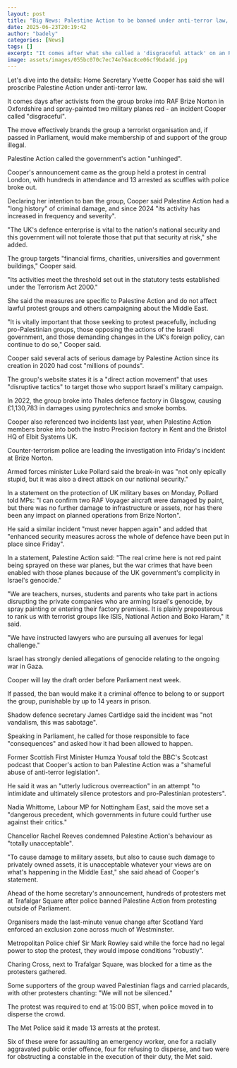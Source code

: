 ```yaml
---
layout: post
title: "Big News: Palestine Action to be banned under anti-terror law, home secretary confirms"
date: 2025-06-23T20:19:42
author: "badely"
categories: [News]
tags: []
excerpt: "It comes after what she called a 'disgraceful attack' on an RAF base and as a protest took place in central London."
image: assets/images/055bc070c7ec74e76ac8ce06cf9bdadd.jpg
---
```


Let's dive into the details: Home Secretary Yvette Cooper has said she will proscribe Palestine Action under anti-terror law.

It comes days after activists from the group broke into RAF Brize Norton in Oxfordshire and spray-painted two military planes red - an incident Cooper called "disgraceful".

The move effectively brands the group a terrorist organisation and, if passed in Parliament, would make membership of and support of the group illegal. 

Palestine Action called the government's action "unhinged".

Cooper's announcement came as the group held a protest in central London, with hundreds in attendance and 13 arrested as scuffles with police broke out.

Declaring her intention to ban the group, Cooper said Palestine Action had a "long history" of criminal damage, and since 2024 "its activity has increased in frequency and severity". 

"The UK's defence enterprise is vital to the nation's national security and this government will not tolerate those that put that security at risk," she added.

The group targets "financial firms, charities, universities and government buildings," Cooper said. 

"Its activities meet the threshold set out in the statutory tests established under the Terrorism Act 2000."

She said the measures are specific to Palestine Action and do not affect lawful protest groups and others campaigning about the Middle East.

"It is vitally important that those seeking to protest peacefully, including pro-Palestinian groups, those opposing the actions of the Israeli government, and those demanding changes in the UK's foreign policy, can continue to do so," Cooper said.

Cooper said several acts of serious damage by Palestine Action since its creation in 2020 had cost "millions of pounds". 

The group's website states it is a "direct action movement" that uses "disruptive tactics" to target those who support Israel's military campaign. 

In 2022, the group broke into Thales defence factory in Glasgow, causing £1,130,783 in damages using pyrotechnics and smoke bombs.

Cooper also referenced two incidents last year, when Palestine Action members broke into both the Instro Precision factory in Kent and the Bristol HQ of Elbit Systems UK. 

Counter-terrorism police are leading the investigation into Friday's incident at Brize Norton.

Armed forces minister Luke Pollard said the break-in was "not only epically stupid, but it was also a direct attack on our national security."

In a statement on the protection of UK military bases on Monday, Pollard told MPs: "I can confirm two RAF Voyager aircraft were damaged by paint, but there was no further damage to infrastructure or assets, nor has there been any impact on planned operations from Brize Norton".

He said a similar incident "must never happen again" and added that "enhanced security measures across the whole of defence have been put in place since Friday".

In a statement, Palestine Action said: "The real crime here is not red paint being sprayed on these war planes, but the war crimes that have been enabled with those planes because of the UK government's complicity in Israel's genocide."

"We are teachers, nurses, students and parents who take part in actions disrupting the private companies who are arming Israel's genocide, by spray painting or entering their factory premises. It is plainly preposterous to rank us with terrorist groups like ISIS, National Action and Boko Haram," it said. 

"We have instructed lawyers who are pursuing all avenues for legal challenge."

Israel has strongly denied allegations of genocide relating to the ongoing war in Gaza.

Cooper will lay the draft order before Parliament next week.

If passed, the ban would make it a criminal offence to belong to or support the group, punishable by up to 14 years in prison.

Shadow defence secretary James Cartlidge said the incident was "not vandalism, this was sabotage".

Speaking in Parliament, he called for those responsible to face "consequences" and asked how it had been allowed to happen.

Former Scottish First Minister Humza Yousaf told the BBC's Scotcast podcast that Cooper's action to ban Palestine Action was a "shameful abuse of anti-terror legislation".

He said it was an "utterly ludicrous overreaction" in an attempt "to intimidate and ultimately silence protestors and pro-Palestinian protesters".

Nadia Whittome, Labour MP for Nottingham East, said the move set a "dangerous precedent, which governments in future could further use against their critics."

Chancellor Rachel Reeves condemned Palestine Action's behaviour as "totally unacceptable".

"To cause damage to military assets, but also to cause such damage to privately owned assets, it is unacceptable whatever your views are on what's happening in the Middle East," she said ahead of Cooper's statement.

Ahead of the home secretary's announcement, hundreds of protesters met at Trafalgar Square after police banned Palestine Action from protesting outside of Parliament.

Organisers made the last-minute venue change after Scotland Yard enforced an exclusion zone across much of Westminster. 

Metropolitan Police chief Sir Mark Rowley said while the force had no legal power to stop the protest, they would impose conditions "robustly".

Charing Cross, next to Trafalgar Square, was blocked for a time as the protesters gathered. 

Some supporters of the group waved Palestinian flags and carried placards, with other protesters chanting: "We will not be silenced." 

The protest was required to end at 15:00 BST, when police moved in to disperse the crowd. 

The Met Police said it made 13 arrests at the protest. 

Six of these were for assaulting an emergency worker, one for a racially aggravated public order offence, four for refusing to disperse, and two were for obstructing a constable in the execution of their duty, the Met said.

